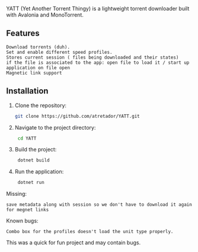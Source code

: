 YATT (Yet Another Torrent Thingy) is a lightweight torrent downloader built with Avalonia and MonoTorrent.

## Features

    Download torrents (duh).
    Set and enable different speed profiles.
    Stores current session ( files being downloaded and their states)
    if the file is associated to the app: open file to load it / start up application on file open
    Magnetic link support

## Installation

1. Clone the repository:
   ```bash
   git clone https://github.com/atretador/YATT.git

2. Navigate to the project directory:
   ```bash
    cd YATT

3. Build the project:
   ```bash
    dotnet build

4. Run the application:
   ```bash
    dotnet run

Missing:

    save metadata along with session so we don't have to download it again for megnet links

Known bugs:

    Combo box for the profiles doesn't load the unit type properly.

This was a quick for fun project and may contain bugs.
